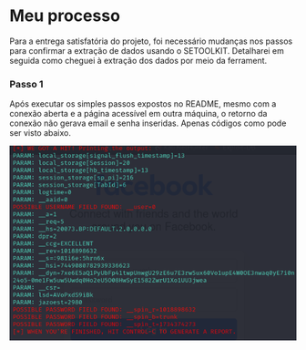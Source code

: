 # Meu processo

Para a entrega satisfatória do projeto, foi necessário mudanças nos passos para confirmar a extração de dados usando o SETOOLKIT. Detalharei em seguida como cheguei à extração dos dados por meio da ferrament.

### Passo 1

Após executar os simples passos expostos no README, mesmo com a conexão aberta e a página acessível em outra máquina, o retorno da conexão não gerava email e senha inseridas. Apenas códigos como pode ser visto abaixo.

![erro](/erro.png)
